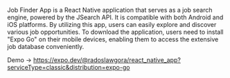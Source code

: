Job Finder App is a React Native application that serves as a job search engine,
powered by the JSearch API. It is compatible with both Android and iOS
platforms. By utilizing this app, users can easily explore and discover various
job opportunities. To download the application, users need to install "Expo Go"
on their mobile devices, enabling them to access the extensive job database
conveniently.

Demo ->
https://expo.dev/@radoslawgora/react_native_app?serviceType=classic&distribution=expo-go
